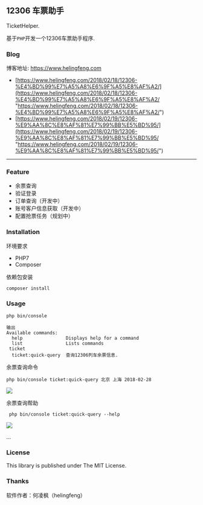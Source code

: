 ## 12306 车票助手

TicketHelper.

基于`PHP`开发一个12306车票助手程序.


### Blog

博客地址: https://www.helingfeng.com

- [https://www.helingfeng.com/2018/02/18/12306-%E4%BD%99%E7%A5%A8%E6%9F%A5%E8%AF%A2/](https://www.helingfeng.com/2018/02/18/12306-%E4%BD%99%E7%A5%A8%E6%9F%A5%E8%AF%A2/ "https://www.helingfeng.com/2018/02/18/12306-%E4%BD%99%E7%A5%A8%E6%9F%A5%E8%AF%A2/")
- [https://www.helingfeng.com/2018/02/19/12306-%E9%AA%8C%E8%AF%81%E7%99%BB%E5%BD%95/](https://www.helingfeng.com/2018/02/19/12306-%E9%AA%8C%E8%AF%81%E7%99%BB%E5%BD%95/ "https://www.helingfeng.com/2018/02/19/12306-%E9%AA%8C%E8%AF%81%E7%99%BB%E5%BD%95/")

---


### Feature

- 余票查询 
- 验证登录
- 订单查询（开发中）
- 账号客户信息获取（开发中）
- 配置抢票任务（规划中）

### Installation

环境要求

- PHP7
- Composer

依赖包安装

```shell
composer install
```

### Usage

```shell
php bin/console

输出
Available commands:
  help                Displays help for a command
  list                Lists commands
 ticket
  ticket:quick-query  查询12306列车余票信息.
```

余票查询命令

```shell
php bin/console ticket:quick-query 北京 上海 2018-02-28
```
![](https://www.helingfeng.com/wp-content/uploads/2018/03/Selection_042.png)

余票查询帮助

```shell
 php bin/console ticket:quick-query --help
```
![](https://www.helingfeng.com/wp-content/uploads/2018/03/Selection_044.png)

...

### License

This library is published under The MIT License.

### Thanks

软件作者：何凌枫（helingfeng）
